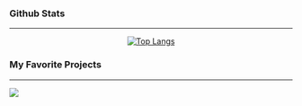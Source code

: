 ### Github Stats
---
<div align="center">
  
[![Top Langs](https://github-readme-stats.vercel.app/api/top-langs/?username=jgafarias&theme=transparent)](https://github.com/jgafarias/github-readme-stats)

</div>

### My Favorite Projects
---
<a href="https://github.com/jgafarias/QRCode-Generator">
  <img align="center" src="https://github-readme-stats.vercel.app/api/pin/?username=jgafarias&theme=transparent&repo=qrcode-generator" />
</a>
